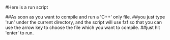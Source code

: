 #Here is a run script

##As soon as you want to compile and run a 'C++' only file.
##you just type 'run' under the current directory, and the script will use fzf so that you can use the arrow key to choose the file which you want to compile.
##just hit 'enter' to run.

